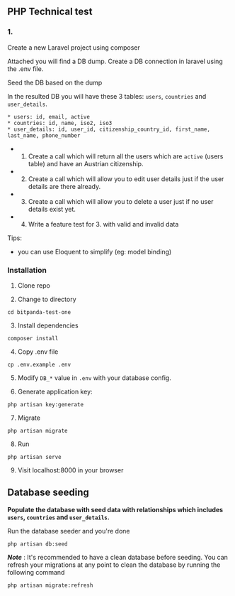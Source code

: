 ## PHP Technical test

### 1.

Create a new Laravel project using composer

Attached you will find a DB dump. Create a DB connection in laravel using the .env file. 

Seed the DB based on the dump

In the resulted DB you will have these 3 tables: `users`, `countries` and `user_details`.
```
* users: id, email, active
* countries: id, name, iso2, iso3 
* user_details: id, user_id, citizenship_country_id, first_name, last_name, phone_number
```

* 1. Create a call which will return all the users which are `active` (users table) and have an Austrian citizenship.
* 2. Create a call which will allow you to edit user details just if the user details are there already.
* 3. Create a call which will allow you to delete a user just if no user details exist yet.
* 4. Write a feature test for 3. with valid and invalid data

Tips:
- you can use Eloquent to simplify (eg: model binding)


### Installation

1. Clone repo

2. Change to directory

````
cd bitpanda-test-one
````   

3. Install dependencies

````
composer install
````

4. Copy .env file

```
cp .env.example .env
```

5. Modify `DB_*` value in `.env` with your database config.

6. Generate application key:

````
php artisan key:generate
````

7. Migrate
````
php artisan migrate
````

8. Run
````
php artisan serve
````

9. Visit localhost:8000 in your browser


## Database seeding

**Populate the database with seed data with relationships which includes `users`, `countries` and `user_details`.**

Run the database seeder and you're done

    php artisan db:seed

***Note*** : It's recommended to have a clean database before seeding. You can refresh your migrations at any point to clean the database by running the following command

    php artisan migrate:refresh